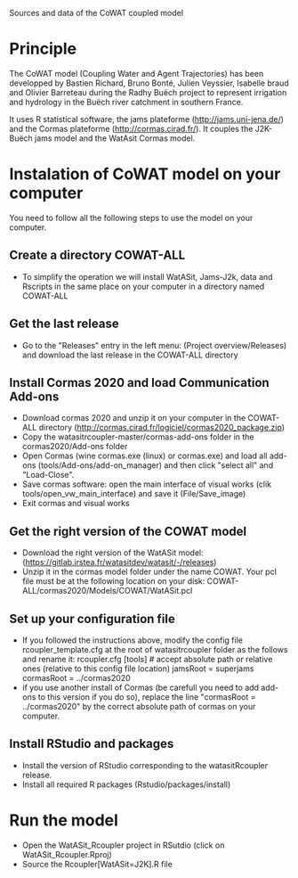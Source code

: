 Sources and data of the CoWAT coupled model
# Principle
The CoWAT model (Coupling Water and Agent Trajectories) has been developped by Bastien Richard, Bruno Bonté, Julien Veyssier, Isabelle braud and Olivier Barreteau during the Radhy Buëch project to represent irrigation and hydrology in the Buëch river catchment in southern France. 

It uses R statistical software, the jams plateforme (http://jams.uni-jena.de/) and the Cormas plateforme (http://cormas.cirad.fr/). It couples the J2K-Buëch jams model and the WatAsit Cormas model.

# Instalation of CoWAT model on your computer
You need to follow all the following steps to use the model on your computer.

## Create a directory COWAT-ALL
- To simplify the operation we will install WatASit, Jams-J2k, data and Rscripts in the same place on your computer in a directory named COWAT-ALL

## Get the last release 
- Go to the "Releases" entry in the left menu: (Project overview/Releases) and download the last release in the COWAT-ALL directory

## Install Cormas 2020 and load Communication Add-ons
- Download cormas 2020 and unzip it on your computer in the COWAT-ALL directory (http://cormas.cirad.fr/logiciel/cormas2020_package.zip)
- Copy the watasitrcoupler-master/cormas-add-ons folder in the cormas2020/Add-ons folder
- Open Cormas (wine cormas.exe (linux) or cormas.exe) and load all add-ons (tools/Add-ons/add-on_manager) and then click "select all" and "Load-Close".
- Save cormas software: open the main interface of visual works (clik tools/open_vw_main_interface) and save it (File/Save_image)
- Exit cormas and visual works 

## Get the right version of the COWAT model
- Download the right version of the WatASit model: (https://gitlab.irstea.fr/watasitdev/watasit/-/releases) 
- Unzip it in the cormas model folder under the name COWAT. Your pcl file must be at the following location on your disk:  COWAT-ALL/cormas2020/Models/COWAT/WatASit.pcl

## Set up your configuration file
- If you followed the instructions above, modify the config file rcoupler_template.cfg at the root of watasitrcoupler folder as the follows and rename it: rcoupler.cfg
 \[tools\]
\# accept absolute path or relative ones (relative to this config file location)
jamsRoot = superjams
cormasRoot = ../cormas2020
- if you use another install of Cormas (be carefull you need to add add-ons to this version if you do so), replace the line "cormasRoot = ../cormas2020" by the correct absolute path of cormas on your computer.

## Install RStudio and packages
- Install the version of RStudio corresponding to the watasitRcoupler release.
- Install all required R packages (Rstudio/packages/install)


# Run the model
- Open the WatASit_Rcoupler project in RSutdio (click on WatASit_Rcoupler.Rproj)
- Source the Rcoupler\[WatASit=J2K\].R file

